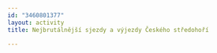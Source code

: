 ```yaml
---
id: "3460801377"
layout: activity
title: Nejbrutálnější sjezdy a výjezdy Českého středohoří

---
```

